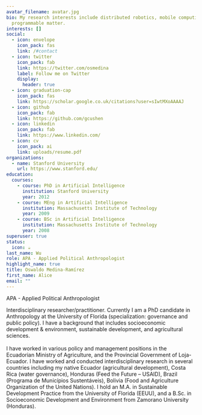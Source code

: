 ```yaml
---
avatar_filename: avatar.jpg
bio: My research interests include distributed robotics, mobile computing and
  programmable matter.
interests: []
social:
  - icon: envelope
    icon_pack: fas
    link: /#contact
  - icon: twitter
    icon_pack: fab
    link: https://twitter.com/osmedina
    label: Follow me on Twitter
    display:
      header: true
  - icon: graduation-cap
    icon_pack: fas
    link: https://scholar.google.co.uk/citations?user=sIwtMXoAAAAJ
  - icon: github
    icon_pack: fab
    link: https://github.com/gcushen
  - icon: linkedin
    icon_pack: fab
    link: https://www.linkedin.com/
  - icon: cv
    icon_pack: ai
    link: uploads/resume.pdf
organizations:
  - name: Stanford University
    url: https://www.stanford.edu/
education:
  courses:
    - course: PhD in Artificial Intelligence
      institution: Stanford University
      year: 2012
    - course: MEng in Artificial Intelligence
      institution: Massachusetts Institute of Technology
      year: 2009
    - course: BSc in Artificial Intelligence
      institution: Massachusetts Institute of Technology
      year: 2008
superuser: true
status:
  icon: ☕️
last_name: Wu
role: APA - Applied Political Anthropologist
highlight_name: true
title: Oswaldo Medina-Ramírez
first_name: Alice
email: ""
---
```

APA - Applied Political Anthropologist 

Interdisciplinary researcher/practitioner. Currently I am a PhD candidate in Anthropology at the University of Florida (specialization: governance and public policy). I have a background that includes socioeconomic development & environment, sustainable development, and agricultural sciences.\
\
I have worked in various policy and management positions in the Ecuadorian Ministry of Agriculture, and the Provincial Government of Loja-Ecuador. I have worked and conducted interdisciplinary research in several countries including my native Ecuador (agricultural development), Costa Rica (water governance), Honduras (Feed the Future – USAID), Brazil (Programa de Municípios Sustentáveis), Bolivia (Food and Agriculture Organization of the United Nations). I hold an M.A. in Sustainable Development Practice from the University of Florida (EEUU), and a B.Sc. in Socioeconomic Development and Environment from Zamorano University (Honduras).